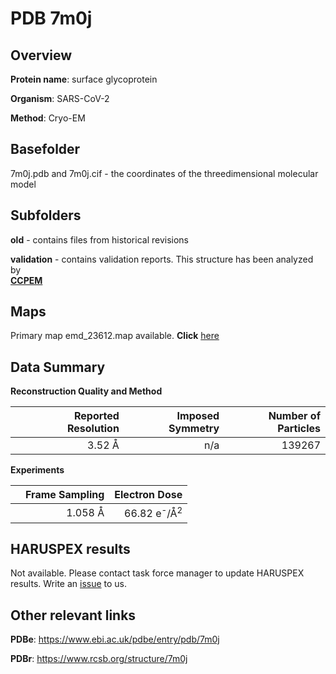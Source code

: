 # PDB 7m0j

## Overview

**Protein name**: surface glycoprotein

**Organism**: SARS-CoV-2

**Method**: Cryo-EM



## Basefolder

7m0j.pdb and 7m0j.cif - the coordinates of the threedimensional molecular model

## Subfolders



**old** - contains files from historical revisions

**validation** - contains validation reports. This structure has been analyzed by <br>     [**CCPEM**](https://github.com/thorn-lab/coronavirus_structural_task_force/tree/master/pdb/surface_glycoprotein/SARS-CoV-2/7m0j/validation/ccpem-validation)



## Maps

Primary map emd_23612.map available. **Click** [here](http://ftp.wwpdb.org/pub/emdb/structures/EMD-23612/map/) 

## Data Summary
**Reconstruction Quality and Method**

|   | Reported Resolution | Imposed Symmetry | Number of Particles |
|---|-------------:|----------------:|--------------:|
|   |3.52 Å|n/a|139267|

**Experiments**

|   | Frame Sampling | Electron Dose |
|---|-------------:|----------------:|
|   |1.058 Å|66.82 e<sup>-</sup>/Å<sup>2</sup>|

## HARUSPEX results

Not available. Please contact task force manager to update HARUSPEX results. Write an [issue](https://github.com/thorn-lab/coronavirus_structural_task_force/issues) to us.

## Other relevant links 
**PDBe**:  https://www.ebi.ac.uk/pdbe/entry/pdb/7m0j
 
**PDBr**: https://www.rcsb.org/structure/7m0j 
